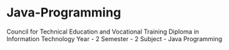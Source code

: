 # Java-Programming
Council for Technical Education and Vocational Training
Diploma in Information Technology
Year - 2
Semester - 2
Subject - Java Programming
